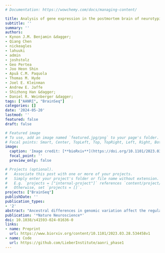 ```yaml
---
# Documentation: https://wowchemy.com/docs/managing-content/

title: Analysis of gene expression in the postmortem brain of neurotypical Black Americans reveals contributions of genetic ancestry.
subtitle: ''
summary: ''
authors:
- Kynon J.M. Benjamin &dagger;
- Qiang Chen
- nickeagles
- lahuuki
- admin
- joshstolz
- Geo Pertea
- Joo Heon Shin
- Apuã C.M. Paquola
- Thomas M. Hyde
- Joel E. Kleinman
- Andrew E. Jaffe
- Shizhong Han &dagger;
- Daniel R. Weinberger &dagger;
tags: ["AANRI", "BrainSeq"]
categories: []
date: '2024-05-20'
lastmod: ''
featured: false
draft: false

# Featured image
# To use, add an image named `featured.jpg/png` to your page's folder.
# Focal points: Smart, Center, TopLeft, Top, TopRight, Left, Right, BottomLeft, Bottom, BottomRight.
image:
  caption: 'Image credit: [**bioRxiv**](https://doi.org/10.1101/2023.03.28.534458)'
  focal_point: ''
  preview_only: false

# Projects (optional).
#   Associate this post with one or more of your projects.
#   Simply enter your project's folder or file name without extension.
#   E.g. `projects = ["internal-project"]` references `content/project/deep-learning/index.md`.
#   Otherwise, set `projects = []`.
projects: ["BrainSeq"]
publishDate: ''
publication_types:
- '2'
abstract: "Ancestral differences in genomic variation affect the regulation of gene expression; however, most gene expression studies have been limited to European ancestry samples or adjusted to identify ancestry-independent associations. Here, we instead examined the impact of genetic ancestry on gene expression and DNA methylation in the postmortem brain tissue of admixed Black American neurotypical individuals to identify ancestry-dependent and ancestry-independent contributions. Ancestry-associated differentially expressed genes (DEGs), transcripts and gene networks, while notably not implicating neurons, are enriched for genes related to the immune response and vascular tissue and explain up to 26% of heritability for ischemic stroke, 27% of heritability for Parkinson disease and 30% of heritability for Alzheimer’s disease. Ancestry-associated DEGs also show general enrichment for the heritability of diverse immune-related traits but depletion for psychiatric-related traits. We also compared Black and non-Hispanic white Americans, confirming most ancestry-associated DEGs. Our results delineate the extent to which genetic ancestry affects differences in gene expression in the human brain and the implications for brain illness risk."
publication: '*Nature Neuroscience*'
doi: 10.1038/s41593-024-01636-0
links:
- name: Preprint
  url: https://www.biorxiv.org/content/10.1101/2023.03.28.534458v1
- name: Code
  url: https://github.com/LieberInstitute/aanri_phase1
---
```

